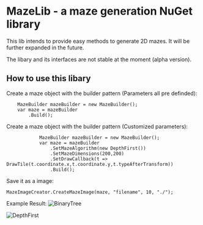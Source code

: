﻿# MazeLib - a maze generation NuGet library

This lib intends to provide easy methods to generate 2D mazes.
It will be further expanded in the future.

The libary and its interfaces are not stable at the moment (alpha version).


## How to use this libary

Create a maze object with the builder pattern (Parameters all pre definded):
```
    MazeBuilder mazeBuilder = new MazeBuilder();
    var maze = mazeBuilder
        .Build();
```

Create a maze object with the builder pattern (Customized parameters):
```
            MazeBuilder mazeBuilder = new MazeBuilder();
            var maze = mazeBuilder
                .SetMazeAlgorithm(new DepthFirst())
                .SetMazeDimensions(200,200)
                .SetDrawCallback(t => DrawTile(t.coordinate.x,t.coordinate.y,t.typeAfterTransform))
                .Build();
```



Save it as a image:
```
MazeImageCreator.CreateMazeImage(maze, "filename", 10, "./");
```

Example Result:
![BinaryTree](https://raw.githubusercontent.com/z0dd42d1/MazeLib/master/Documentation/BinaryTree.png)

![DepthFirst](https://raw.githubusercontent.com/z0dd42d1/MazeLib/master/Documentation/DepthFirst.png)
